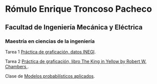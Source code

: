 # Rómulo Enrique Troncoso Pacheco #

## Facultad de Ingeniería Mecánica y Eléctrica ##

### Maestría en ciencias de la ingeniería ###
Tarea 1 [Práctica de graficación, datos INEGI](https://github.com/romulotroncosop/Romulo-Troncoso-2081677/tree/master/Tarea_1).

Tarea 2 [Práctica de graficación, libro The King in Yellow by Robert W. Chambers ](https://github.com/romulotroncosop/Romulo-Troncoso-2081677/tree/master/Tarea_1).

Clase de [Modelos probabilísticos aplicados](https://elisa.dyndns-web.com/teaching/prob/pisis/).
